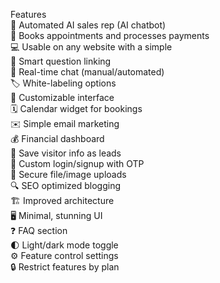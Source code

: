 Features
<br/>
🤖 Automated AI sales rep (AI chatbot)<br/>
📅 Books appointments and processes payments<br/>
💻 Usable on any website with a simple <br/>
🧠 Smart question linking<br/>
💬 Real-time chat (manual/automated)<br/>
🏷️ White-labeling options<br/>
🎨 Customizable interface<br/>
🗓️ Calendar widget for bookings<br/>
✉️ Simple email marketing<br/>
💰 Financial dashboard<br/>
💾 Save visitor info as leads<br/>
🔐 Custom login/signup with OTP<br/>
📲 Secure file/image uploads<br/>
🔍 SEO optimized blogging<br/>
🏗️ Improved architecture<br/>
🖥️ Minimal, stunning UI<br/>
❓ FAQ section<br/>
🌓 Light/dark mode toggle<br/>
⚙️ Feature control settings<br/>
🔒 Restrict features by plan<br/>
